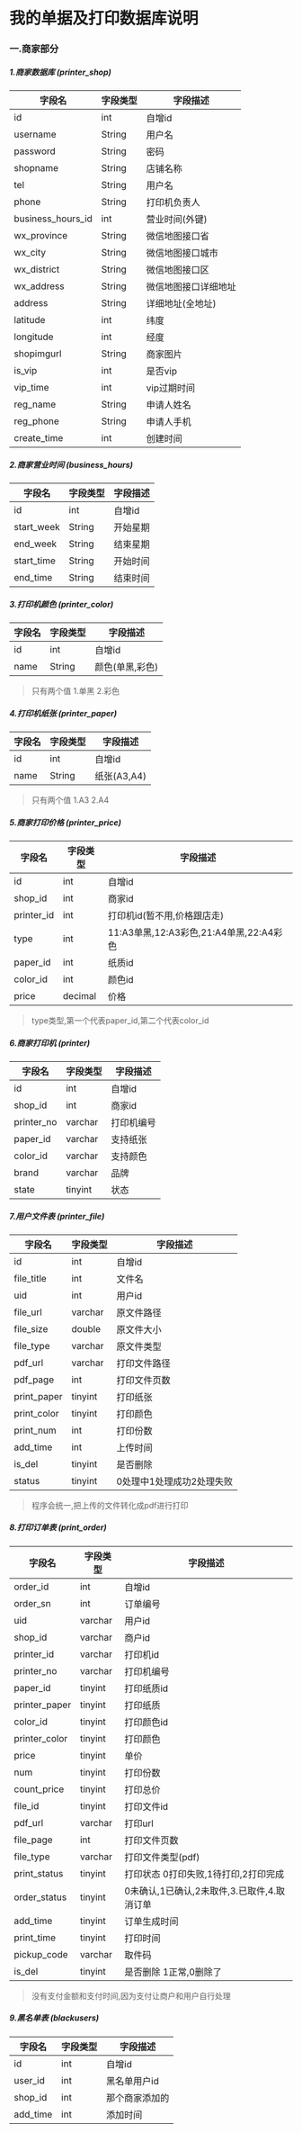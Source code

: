 # 我的单据及打印数据库说明
### 一.商家部分

##### 1.商家数据库 (printer_shop)

字段名 | 字段类型 | 字段描述
--- | --- | ---
id | int | 自增id
username | String | 用户名
password | String | 密码
shopname | String | 店铺名称
tel | String | 用户名
phone |String|打印机负责人
business_hours_id | int | 营业时间(外键)
wx_province | String |微信地图接口省
wx_city | String |微信地图接口城市
wx_district | String |微信地图接口区
wx_address | String |微信地图接口详细地址
address | String | 详细地址(全地址)
latitude | int | 纬度
longitude | int | 经度
shopimgurl | String | 商家图片
is_vip | int | 是否vip
vip_time | int | vip过期时间
reg_name | String | 申请人姓名
reg_phone | String | 申请人手机
create_time | int | 创建时间


##### 2.商家营业时间 (business_hours)
字段名 | 字段类型 | 字段描述
--- | --- | ---
id | int | 自增id
start_week|String|开始星期
end_week|String|结束星期
start_time|String|开始时间
end_time|String|结束时间


##### 3.打印机颜色 (printer_color)
字段名 | 字段类型 | 字段描述
--- | --- | ---
id | int | 自增id
name | String | 颜色(单黑,彩色)
> 只有两个值 1.单黑 2.彩色

##### 4.打印机纸张 (printer_paper)
字段名 | 字段类型 | 字段描述
--- | --- | ---
id | int | 自增id
name | String | 纸张(A3,A4)
> 只有两个值 1.A3 2.A4

##### 5.商家打印价格 (printer_price)
字段名 | 字段类型 | 字段描述
--- | --- | ---
id | int | 自增id
shop_id | int | 商家id
printer_id | int | 打印机id(暂不用,价格跟店走)
type | int | 11:A3单黑,12:A3彩色,21:A4单黑,22:A4彩色
paper_id | int | 纸质id
color_id | int | 颜色id
price | decimal | 价格
> type类型,第一个代表paper_id,第二个代表color_id


##### 6.商家打印机 (printer)
字段名 | 字段类型 | 字段描述
--- | --- | ---
id | int | 自增id
shop_id | int | 商家id
printer_no | varchar | 打印机编号
paper_id | varchar | 支持纸张
color_id | varchar | 支持颜色
brand | varchar | 品牌
state | tinyint | 状态

##### 7.用户文件表 (printer_file)
字段名 | 字段类型 | 字段描述
--- | --- | ---
id | int | 自增id
file_title | int | 文件名
uid | int | 用户id
file_url | varchar | 原文件路径
file_size | double |原文件大小
file_type | varchar | 原文件类型
pdf_url | varchar | 打印文件路径
pdf_page | int | 打印文件页数
print_paper | tinyint | 打印纸张
print_color | tinyint | 打印颜色
print_num | int | 打印份数
add_time | int | 上传时间
is_del | tinyint | 是否删除
status | tinyint | 0处理中1处理成功2处理失败
> 程序会统一,把上传的文件转化成pdf进行打印

##### 8.打印订单表 (print_order)
字段名 | 字段类型 | 字段描述
--- | --- | ---
order_id | int | 自增id
order_sn | int | 订单编号
uid | varchar | 用户id
shop_id | varchar | 商户id
printer_id | varchar | 打印机id
printer_no | varchar | 打印机编号
paper_id | tinyint | 打印纸质id
printer_paper | tinyint | 打印纸质
color_id | tinyint | 打印颜色id
printer_color | tinyint | 打印颜色
price | tinyint | 单价
num | tinyint | 打印份数
count_price | tinyint | 打印总价
file_id | tinyint | 打印文件id
pdf_url | varchar | 打印url
file_page | int | 打印文件页数
file_type| varchar | 打印文件类型(pdf)
print_status | tinyint | 打印状态 0打印失败,1待打印,2打印完成
order_status | tinyint | 0未确认,1已确认,2未取件,3.已取件,4.取消订单
add_time | tinyint | 订单生成时间
print_time | tinyint | 打印时间
pickup_code |varchar | 取件码
is_del| tinyint | 是否删除 1正常,0删除了
> 没有支付金额和支付时间,因为支付让商户和用户自行处理


##### 9.黑名单表 (blackusers)
字段名 | 字段类型 | 字段描述
--- | --- | ---
id | int | 自增id
user_id | int | 黑名单用户id
shop_id | int | 那个商家添加的
add_time | int | 添加时间


















